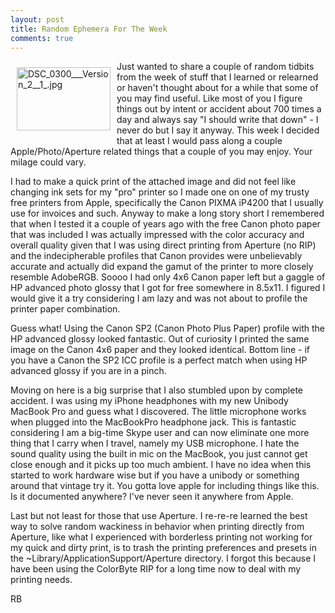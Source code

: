 ```yaml
---
layout: post
title: Random Ephemera For The Week
comments: true
---
```

<a rel="lightbox" href="/wp-content/uploads/2009/07/DSC_0300___Version_2__1_.jpg"><img title="DSC_0300___Version_2__1_.jpg" src="/wp-content/uploads/2009/07/.thumbs/.DSC_0300___Version_2__1_.jpg" border="0" alt="DSC_0300___Version_2__1_.jpg" hspace="10" vspace="10" width="150" height="101" align="left" /></a>Just wanted to share a couple of random tidbits from the week of stuff that I learned or relearned or haven't thought about for a while that some of you may find useful. Like most of you I figure things out by intent or accident about 700 times a day and always say "I should write that down" - I never do but I say it anyway. This week I decided that at least I would pass along a couple Apple/Photo/Aperture related things that a couple of you may enjoy. Your milage could vary.

I had to make a quick print of the attached image and did not feel like changing ink sets for my "pro" printer so I made one on one of my trusty free printers from Apple, specifically the Canon PIXMA iP4200 that I usually use for invoices and such. Anyway to make a long story short I remembered that when I tested it a couple of years ago with the free Canon photo paper that was included I was actually impressed with the color accuracy and overall quality given that I was using direct printing from Aperture (no RIP) and the indecipherable profiles that Canon provides were unbelievably accurate and actually did expand the gamut of the printer to more closely resemble AdobeRGB. Soooo I had only 4x6 Canon paper left but a gaggle of HP advanced photo glossy that I got for free somewhere in 8.5x11. I figured I would give it a try considering I am lazy and was not about to profile the printer paper combination.

Guess what! Using the Canon SP2 (Canon Photo Plus Paper) profile with the HP advanced glossy looked fantastic. Out of curiosity I printed the same image on the Canon 4x6 paper and they looked identical. Bottom line - if you have a Canon the SP2 ICC profile is a perfect match when using HP advanced glossy if you are in a pinch.

Moving on here is a big surprise that I also stumbled upon by complete accident. I was using my iPhone headphones with my new Unibody MacBook Pro and guess what I discovered. The little microphone works when plugged into the MacBookPro headphone jack. This is fantastic considering I am a big-time Skype user and can now eliminate one more thing that I carry when I travel, namely my USB microphone. I hate the sound quality using the built in mic on the MacBook, you just cannot get close enough and it picks up too much ambient. I have no idea when this started to work hardware wise but if you have a unibody or something around that vintage try it. You gotta love apple for including things like this. Is it documented anywhere? I've never seen it anywhere from Apple.

Last but not least for those that use Aperture. I re-re-re learned the best way to solve random wackiness in behavior when printing directly from Aperture, like what I experienced with borderless printing not working for my quick and dirty print, is to trash the printing preferences and presets in the ~Library/ApplicationSupport/Aperture directory. I forgot this because I have been using the ColorByte RIP for a long time now to deal with my printing needs.

RB